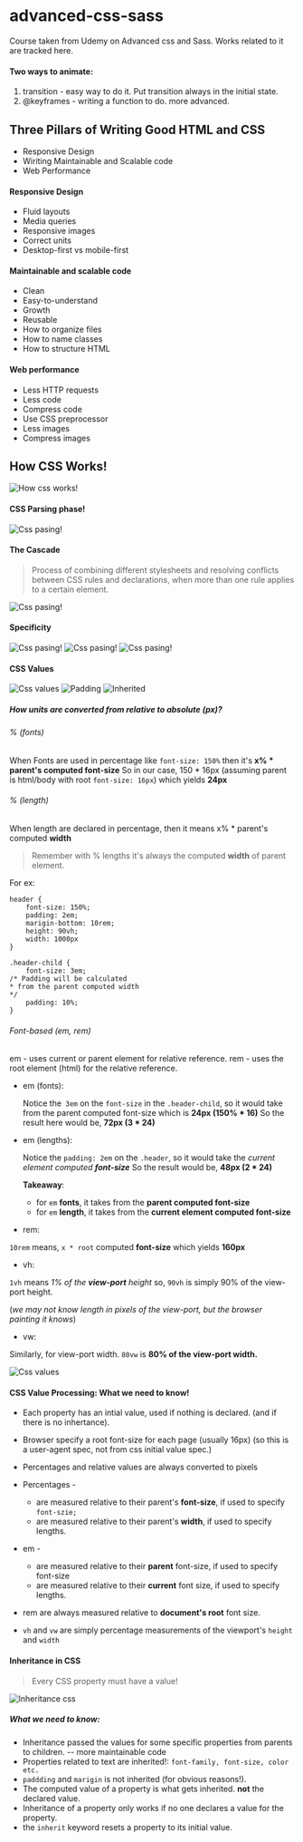 # advanced-css-sass
Course taken from Udemy on Advanced css and Sass. Works related to it are tracked here.

#### Two ways to animate:
1. transition - easy way to do it. Put transition always in the initial state.
2. @keyframes - writing a function to do. more advanced.


## Three Pillars of Writing Good HTML and CSS
- Responsive Design
- Wiriting Maintainable and Scalable code
- Web Performance


#### Responsive Design
 * Fluid layouts
 * Media queries
 * Responsive images
 * Correct units
 * Desktop-first vs mobile-first

#### Maintainable and scalable code
 * Clean
 * Easy-to-understand
 * Growth
 * Reusable
 * How to organize files
 * How to name classes
 * How to structure HTML
 
#### Web performance
 * Less HTTP requests
 * Less code
 * Compress code
 * Use CSS preprocessor
 * Less images
 * Compress images

## How CSS Works!

![How css works!](HowCssWorks.png)

#### CSS Parsing phase!
![Css pasing!](CSSParsingPhase.png)

#### The Cascade
> Process of combining different stylesheets and resolving conflicts between CSS rules and declarations,
>when more than one rule applies to a certain element.

![Css pasing!](ParseCss.png)

#### Specificity
![Css pasing!](CascadeSpicificty.png)
![Css pasing!](CascadeSpecificity1.png)
![Css pasing!](CascadeSpecifictyFinalWords.png)


#### CSS Values
![Css values](CSSValues.png)
![Padding](Padding.png)
![Inherited](Inherited.png)


##### How units are converted from relative to absolute (px)?

###### % (fonts)
When Fonts are used in percentage like `font-size: 150%` then it's
**x% * parent's computed font-size** So in our case, 150 * 16px (assuming parent is html/body with root `font-size: 16px`)
which yields **24px** 

###### % (length)
When length are declared in percentage, then it means x% * parent's computed **width**

> Remember with % lengths it's always the computed **width** of parent element.

For ex:
```$xslt
header {
    font-size: 150%;
    padding: 2em;
    marigin-bottom: 10rem;
    height: 90vh;
    width: 1000px
}

.header-child {
    font-size: 3em;
/* Padding will be calculated
* from the parent computed width
*/
    padding: 10%; 
}
```

###### Font-based (em, rem)
em - uses current or parent element for relative reference.
rem -  uses the root element (html) for the relative reference.

* em (fonts):

   Notice the` 3em` on the `font-size` in the `.header-child`,
   so it would take from the parent computed font-size which is **24px (150% * 16)**
   So the result here would be, **72px (3 * 24)** 
* em (lengths):

    Notice the `padding: 2em` on the `.header`, so it would take the
    _current element computed **font-size**_
    So the result would be, **48px (2 * 24)**

    **Takeaway**: 
  * for `em`  **fonts**, it takes from the **parent computed font-size**
  * for `em` **length**, it takes from the **current element computed font-size**


* rem:
 
 `10rem` means, `x * root` computed **font-size** which yields **160px**
 
 * vh:
 
 `1vh` means _1% of the **view-port** height_ so, `90vh` is simply 90% of the view-port height.
 
 (_we may not know length in pixels of the view-port, but the browser painting it knows_)

* vw:

Similarly, for view-port width. `80vw` is **80% of the view-port width.**

![Css values](CSSValuess.png)


#### CSS Value Processing: What we need to know!
* Each property has an intial value, used if nothing is declared. (and if there is no inhertance).
* Browser specify a root font-size for each page (usually 16px) (so this is a user-agent spec, not from css initial value spec.)
* Percentages and relative values are always converted to pixels
* Percentages -
    * are measured relative to their parent's **font-size**, if used to specify `font-szie;`
    * are measured relative to their parent's **width**, if used to specify lengths.
* em -
    * are measured relative to their **parent** font-size, if used to specify font-size
    * are measured relative to their **current** font size, if used to specify lengths.
   
* rem are always measured relative to **document's root** font size.
* `vh` and `vw` are simply percentage measurements of the viewport's `height` and `width`

#### Inheritance in CSS

> Every CSS property must have a value!

![Inheritance css](InheritanceCSS.png)

##### What we need to know:
 * Inheritance passed the values for some specific properties from parents to children. -- more maintainable code
 * Properties related to text are inherited!: `font-family, font-size, color etc.`
 * `paddding` and `marigin` is not inherited (for obvious reasons!).
 * The computed value of a property is what gets inherited. **not** the declared value.
 * Inheritance of a property only works if no one declares a value for the property.
 * the `inherit` keyword resets a property to its initial value.
